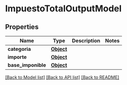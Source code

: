 # ImpuestoTotalOutputModel

## Properties
Name | Type | Description | Notes
------------ | ------------- | ------------- | -------------
**categoria** | [**Object**](Object.md) |  | 
**importe** | [**Object**](Object.md) |  | 
**base_imponible** | [**Object**](Object.md) |  | 

[[Back to Model list]](../README.md#documentation-for-models) [[Back to API list]](../README.md#documentation-for-api-endpoints) [[Back to README]](../README.md)

